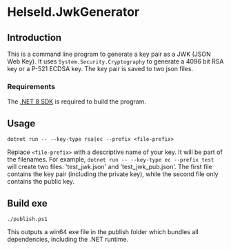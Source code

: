 # HelseId.JwkGenerator

## Introduction

This is a command line program to generate a key pair as a JWK (JSON Web Key). It uses `System.Security.Cryptography` to generate a 4096 bit RSA key or a P-521 ECDSA key. The key pair is saved to two json files.

### Requirements

The [.NET 8 SDK](https://dotnet.microsoft.com/en-us/download/dotnet/8.0) is required to build the program.

## Usage

```
dotnet run -- --key-type rsa|ec --prefix <file-prefix>
```

Replace `<file-prefix>` with a descriptive name of your key. It will be part of the filenames. For example, `dotnet run -- --key-type ec --prefix test` will create two files: 'test_jwk.json' and 'test_jwk_pub.json'. The first file contains the key pair (including the private key), while the second file only contains the public key.

## Build exe

```
./publish.ps1
```

This outputs a win64 exe file in the publish folder which bundles all dependencies, including the .NET runtime.
